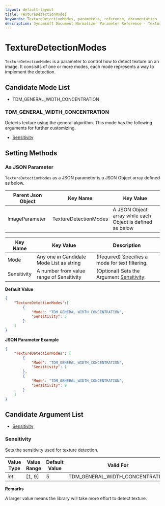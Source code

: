 ```yaml
---
layout: default-layout
title: TextureDetectionModes
keywords: TextureDetectionModes, parameters, reference, documentation
description: Dynamsoft Document Normalizer Parameter Reference - TextureDetectionModes
---
```


# TextureDetectionModes

`TextureDetectionModes` is a parameter to control how to detect texture on an image. It consisits of one or more modes, each mode represents a way to implement the detection.

## Candidate Mode List

- TDM_GENERAL_WIDTH_CONCENTRATION

### TDM_GENERAL_WIDTH_CONCENTRATION

Detects texture using the general algorithm. This mode has the following arguments for further customizing.

- [Sensitivity](#sensitivity)

## Setting Methods

### As JSON Parameter

`TextureDetectionModes` as a JSON parameter is a JSON Object array defined as below.

| Parent Json Object | Key Name | Key Value |
| ------------------ | ------------------- | ---------- |
| ImageParameter | TextureDetectionModes | A JSON Object array while each Object is defined as below |

| Key Name | Key Value | Description |
| -------- | --------- | ----------- |
| Mode | Any one in Candidate Mode List as string | (Required) Specifies a mode for text filtering.  |
| Sensitivity | A number from value range of Sensitivity | (Optional) Sets the Argument [Sensitivity](#sensitivity). |

**Default Value**

```json
{
    "TextureDetectionModes":[
        {
            "Mode": "TDM_GENERAL_WIDTH_CONCENTRATION",
            "Sensitivity": 5
        }
    ]
}
```

**JSON Parameter Example**

```json
{
    "TextureDetectionModes": [
        {
            "Mode": "TDM_GENERAL_WIDTH_CONCENTRATION", 
            "Sensitivity": 1
        },
        {
            "Mode": "TDM_GENERAL_WIDTH_CONCENTRATION", 
            "Sensitivity": 9
        }
    ]
}
```

## Candidate Argument List

- [Sensitivity](#sensitivity)

### Sensitivity

Sets the sensitivity used for texture detection.

| Value Type | Value Range | Default Value | Valid For |
| ---------- | ----------- | ------------- | --------- |
| *int* | [1, 9] | 5 | TDM_GENERAL_WIDTH_CONCENTRATION |

**Remarks**

A larger value means the library will take more effort to detect texture.
